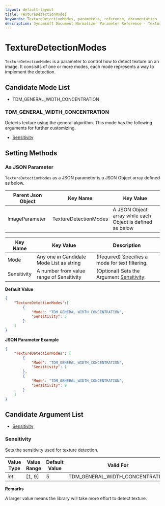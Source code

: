 ```yaml
---
layout: default-layout
title: TextureDetectionModes
keywords: TextureDetectionModes, parameters, reference, documentation
description: Dynamsoft Document Normalizer Parameter Reference - TextureDetectionModes
---
```


# TextureDetectionModes

`TextureDetectionModes` is a parameter to control how to detect texture on an image. It consisits of one or more modes, each mode represents a way to implement the detection.

## Candidate Mode List

- TDM_GENERAL_WIDTH_CONCENTRATION

### TDM_GENERAL_WIDTH_CONCENTRATION

Detects texture using the general algorithm. This mode has the following arguments for further customizing.

- [Sensitivity](#sensitivity)

## Setting Methods

### As JSON Parameter

`TextureDetectionModes` as a JSON parameter is a JSON Object array defined as below.

| Parent Json Object | Key Name | Key Value |
| ------------------ | ------------------- | ---------- |
| ImageParameter | TextureDetectionModes | A JSON Object array while each Object is defined as below |

| Key Name | Key Value | Description |
| -------- | --------- | ----------- |
| Mode | Any one in Candidate Mode List as string | (Required) Specifies a mode for text filtering.  |
| Sensitivity | A number from value range of Sensitivity | (Optional) Sets the Argument [Sensitivity](#sensitivity). |

**Default Value**

```json
{
    "TextureDetectionModes":[
        {
            "Mode": "TDM_GENERAL_WIDTH_CONCENTRATION",
            "Sensitivity": 5
        }
    ]
}
```

**JSON Parameter Example**

```json
{
    "TextureDetectionModes": [
        {
            "Mode": "TDM_GENERAL_WIDTH_CONCENTRATION", 
            "Sensitivity": 1
        },
        {
            "Mode": "TDM_GENERAL_WIDTH_CONCENTRATION", 
            "Sensitivity": 9
        }
    ]
}
```

## Candidate Argument List

- [Sensitivity](#sensitivity)

### Sensitivity

Sets the sensitivity used for texture detection.

| Value Type | Value Range | Default Value | Valid For |
| ---------- | ----------- | ------------- | --------- |
| *int* | [1, 9] | 5 | TDM_GENERAL_WIDTH_CONCENTRATION |

**Remarks**

A larger value means the library will take more effort to detect texture.
